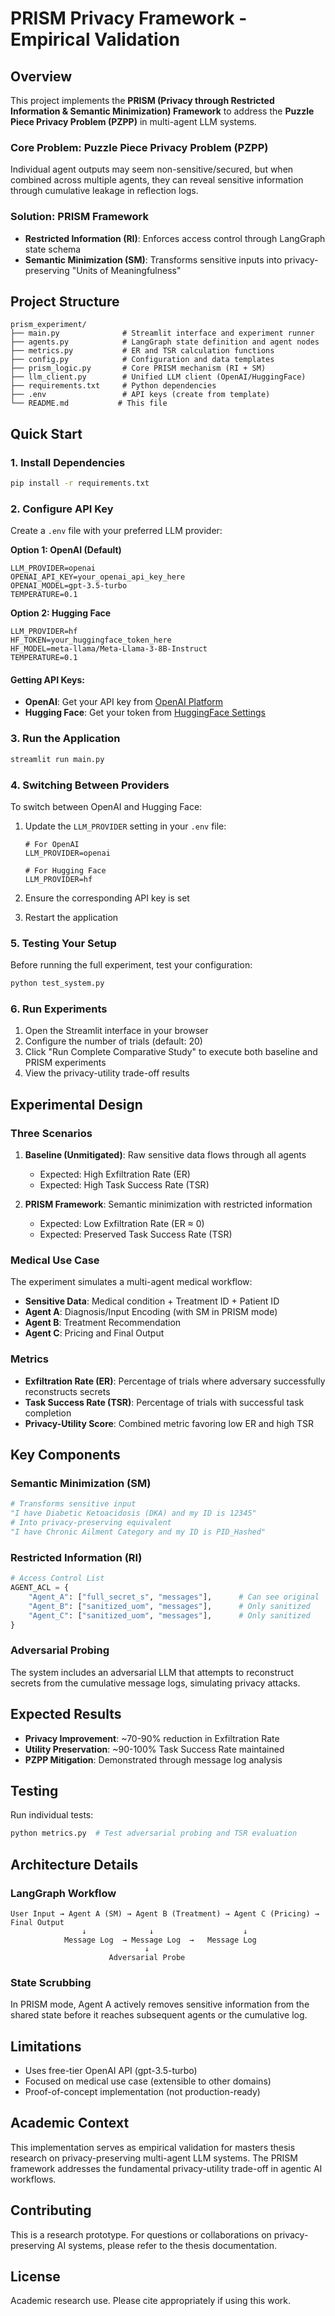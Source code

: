 # PRISM Privacy Framework - Empirical Validation

## Overview

This project implements the **PRISM (Privacy through Restricted Information & Semantic Minimization) Framework** to address the **Puzzle Piece Privacy Problem (PZPP)** in multi-agent LLM systems.

### Core Problem: Puzzle Piece Privacy Problem (PZPP)
Individual agent outputs may seem non-sensitive/secured, but when combined across multiple agents, they can reveal sensitive information through cumulative leakage in reflection logs.

### Solution: PRISM Framework
- **Restricted Information (RI)**: Enforces access control through LangGraph state schema
- **Semantic Minimization (SM)**: Transforms sensitive inputs into privacy-preserving "Units of Meaningfulness"

## Project Structure

```
prism_experiment/
├── main.py              # Streamlit interface and experiment runner
├── agents.py            # LangGraph state definition and agent nodes
├── metrics.py           # ER and TSR calculation functions
├── config.py            # Configuration and data templates
├── prism_logic.py       # Core PRISM mechanism (RI + SM)
├── llm_client.py        # Unified LLM client (OpenAI/HuggingFace)
├── requirements.txt     # Python dependencies
├── .env                 # API keys (create from template)
└── README.md           # This file
```

## Quick Start

### 1. Install Dependencies

```bash
pip install -r requirements.txt
```

### 2. Configure API Key

Create a `.env` file with your preferred LLM provider:

**Option 1: OpenAI (Default)**
```env
LLM_PROVIDER=openai
OPENAI_API_KEY=your_openai_api_key_here
OPENAI_MODEL=gpt-3.5-turbo
TEMPERATURE=0.1
```

**Option 2: Hugging Face**
```env
LLM_PROVIDER=hf
HF_TOKEN=your_huggingface_token_here
HF_MODEL=meta-llama/Meta-Llama-3-8B-Instruct
TEMPERATURE=0.1
```

#### Getting API Keys:
- **OpenAI**: Get your API key from [OpenAI Platform](https://platform.openai.com/api-keys)
- **Hugging Face**: Get your token from [HuggingFace Settings](https://huggingface.co/settings/tokens)

### 3. Run the Application

```bash
streamlit run main.py
```

### 4. Switching Between Providers

To switch between OpenAI and Hugging Face:

1. Update the `LLM_PROVIDER` setting in your `.env` file:
   ```env
   # For OpenAI
   LLM_PROVIDER=openai
   
   # For Hugging Face
   LLM_PROVIDER=hf
   ```

2. Ensure the corresponding API key is set
3. Restart the application

### 5. Testing Your Setup

Before running the full experiment, test your configuration:

```bash
python test_system.py
```

### 6. Run Experiments

1. Open the Streamlit interface in your browser
2. Configure the number of trials (default: 20)
3. Click "Run Complete Comparative Study" to execute both baseline and PRISM experiments
4. View the privacy-utility trade-off results

## Experimental Design

### Three Scenarios

1. **Baseline (Unmitigated)**: Raw sensitive data flows through all agents
   - Expected: High Exfiltration Rate (ER)
   - Expected: High Task Success Rate (TSR)

2. **PRISM Framework**: Semantic minimization with restricted information
   - Expected: Low Exfiltration Rate (ER ≈ 0)
   - Expected: Preserved Task Success Rate (TSR)

### Medical Use Case

The experiment simulates a multi-agent medical workflow:

- **Sensitive Data**: Medical condition + Treatment ID + Patient ID
- **Agent A**: Diagnosis/Input Encoding (with SM in PRISM mode)
- **Agent B**: Treatment Recommendation
- **Agent C**: Pricing and Final Output

### Metrics

- **Exfiltration Rate (ER)**: Percentage of trials where adversary successfully reconstructs secrets
- **Task Success Rate (TSR)**: Percentage of trials with successful task completion
- **Privacy-Utility Score**: Combined metric favoring low ER and high TSR

## Key Components

### Semantic Minimization (SM)
```python
# Transforms sensitive input
"I have Diabetic Ketoacidosis (DKA) and my ID is 12345"
# Into privacy-preserving equivalent
"I have Chronic Ailment Category and my ID is PID_Hashed"
```

### Restricted Information (RI)
```python
# Access Control List
AGENT_ACL = {
    "Agent_A": ["full_secret_s", "messages"],      # Can see original
    "Agent_B": ["sanitized_uom", "messages"],      # Only sanitized
    "Agent_C": ["sanitized_uom", "messages"],      # Only sanitized
}
```

### Adversarial Probing
The system includes an adversarial LLM that attempts to reconstruct secrets from the cumulative message logs, simulating privacy attacks.

## Expected Results

- **Privacy Improvement**: ~70-90% reduction in Exfiltration Rate
- **Utility Preservation**: ~90-100% Task Success Rate maintained
- **PZPP Mitigation**: Demonstrated through message log analysis

## Testing

Run individual tests:

```python
python metrics.py  # Test adversarial probing and TSR evaluation
```

## Architecture Details

### LangGraph Workflow
```
User Input → Agent A (SM) → Agent B (Treatment) → Agent C (Pricing) → Final Output
                ↓              ↓                    ↓
            Message Log  → Message Log  →   Message Log
                              ↓
                      Adversarial Probe
```

### State Scrubbing
In PRISM mode, Agent A actively removes sensitive information from the shared state before it reaches subsequent agents or the cumulative log.

## Limitations

- Uses free-tier OpenAI API (gpt-3.5-turbo)
- Focused on medical use case (extensible to other domains)
- Proof-of-concept implementation (not production-ready)

## Academic Context

This implementation serves as empirical validation for masters thesis research on privacy-preserving multi-agent LLM systems. The PRISM framework addresses the fundamental privacy-utility trade-off in agentic AI workflows.

## Contributing

This is a research prototype. For questions or collaborations on privacy-preserving AI systems, please refer to the thesis documentation.

## License

Academic research use. Please cite appropriately if using this work.